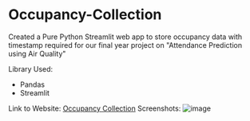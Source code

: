 # Occupancy-Collection

Created a Pure Python Streamlit web app to store occupancy data with timestamp required for our final year project on "Attendance Prediction using Air Quality"

Library Used:
* Pandas
* Streamlit

Link to Website: [Occupancy Collection](https://occupancy-collection-2023.streamlit.app/)
Screenshots:
![image](https://github.com/sumit10300203/Occupancy-Collection/assets/66067910/06329f39-2226-4487-9256-eba618c93368)
